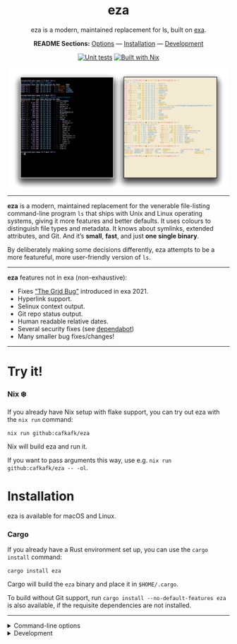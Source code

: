 <div align="center">

# eza

eza is a modern, maintained replacement for ls, built on [exa](https://github.com/ogham/exa).

**README Sections:** [Options](#options) — [Installation](#installation) — [Development](#development)

[![Unit tests](https://github.com/cafkafk/eza/actions/workflows/unit-tests.yml/badge.svg)](https://github.com/cafkafk/eza/actions/workflows/unit-tests.yml)
[![Built with Nix](https://img.shields.io/badge/Built_With-Nix-5277C3.svg?logo=nixos&labelColor=73C3D5)](https://nixos.org)
</div>

![Screenshots of exa](screenshots.png)

---

**eza** is a modern, maintained replacement for the venerable file-listing command-line program `ls` that ships with Unix and Linux operating systems, giving it more features and better defaults.
It uses colours to distinguish file types and metadata.
It knows about symlinks, extended attributes, and Git.
And it’s **small**, **fast**, and just **one single binary**.

By deliberately making some decisions differently, eza attempts to be a more featureful, more user-friendly version of `ls`.


---

**eza** features not in exa (non-exhaustive):

 -   Fixes [“The Grid Bug”](https://github.com/cafkafk/eza/issues/66#issuecomment-1656758327) introduced in exa 2021.
 -   Hyperlink support.
 -   Selinux context output.
 -   Git repo status output.
 -   Human readable relative dates.
 -   Several security fixes (see [dependabot](https://github.com/cafkafk/eza/security/dependabot?q=is%3Aclosed))
 -   Many smaller bug fixes/changes!

---

<a id="try-it">
<h1>Try it!</h1>
</a>

### Nix ❄️

If you already have Nix setup with flake support, you can try out eza with the `nix run` command:

    nix run github:cafkafk/eza

Nix will build eza and run it. 

If you want to pass arguments this way, use e.g. `nix run github:cafkafk/eza -- -ol`.

<a id="installation">
<h1>Installation</h1>
</a>

eza is available for macOS and Linux.

### Cargo

If you already have a Rust environment set up, you can use the `cargo install` command:

    cargo install eza

Cargo will build the `eza` binary and place it in `$HOME/.cargo`.

To build without Git support, run `cargo install --no-default-features eza` is also available, if the requisite dependencies are not installed.


---
<details>
    <summary> Command-line options </summary>
<a id="options">
<h1>Command-line options</h1>
</a>

eza’s options are almost, but not quite, entirely unlike `ls`’s.

### Display options

- **-1**, **--oneline**: display one entry per line
- **-G**, **--grid**: display entries as a grid (default)
- **-l**, **--long**: display extended details and attributes
- **-R**, **--recurse**: recurse into directories
- **-T**, **--tree**: recurse into directories as a tree
- **-x**, **--across**: sort the grid across, rather than downwards
- **-F**, **--classify**: display type indicator by file names
- **--colo[u]r**: when to use terminal colours
- **--colo[u]r-scale**: highlight levels of file sizes distinctly
- **--icons**: display icons
- **--no-icons**: don't display icons (always overrides --icons)
- **--hyperlink**: display entries as hyperlinks

### Filtering options

- **-a**, **--all**: show hidden and 'dot' files
- **-d**, **--list-dirs**: list directories like regular files
- **-L**, **--level=(depth)**: limit the depth of recursion
- **-r**, **--reverse**: reverse the sort order
- **-s**, **--sort=(field)**: which field to sort by
- **--group-directories-first**: list directories before other files
- **-D**, **--only-dirs**: list only directories
- **--git-ignore**: ignore files mentioned in `.gitignore`
- **-I**, **--ignore-glob=(globs)**: glob patterns (pipe-separated) of files to ignore

Pass the `--all` option twice to also show the `.` and `..` directories.

### Long view options

These options are available when running with `--long` (`-l`):

- **-b**, **--binary**: list file sizes with binary prefixes
- **-B**, **--bytes**: list file sizes in bytes, without any prefixes
- **-g**, **--group**: list each file’s group
- **-h**, **--header**: add a header row to each column
- **-H**, **--links**: list each file’s number of hard links
- **-i**, **--inode**: list each file’s inode number
- **-m**, **--modified**: use the modified timestamp field
- **-S**, **--blocks**: list each file’s number of file system blocks
- **-t**, **--time=(field)**: which timestamp field to use
- **-u**, **--accessed**: use the accessed timestamp field
- **-U**, **--created**: use the created timestamp field
- **-Z**, **--context**: list each file’s security context
- **-@**, **--extended**: list each file’s extended attributes and sizes
- **--changed**: use the changed timestamp field
- **--git**: list each file’s Git status, if tracked or ignored
- **--time-style**: how to format timestamps
- **--no-permissions**: suppress the permissions field
- **-o**, **--octal-permissions**: list each file's permission in octal format
- **--no-filesize**: suppress the filesize field
- **--no-user**: suppress the user field
- **--no-time**: suppress the time field

Some of the options accept parameters:

- Valid **--color** options are **always**, **automatic**, and **never**.
- Valid sort fields are **accessed**, **changed**, **created**, **extension**, **Extension**, **inode**, **modified**, **name**, **Name**, **size**, **type**, and **none**. Fields starting with a capital letter sort uppercase before lowercase. The modified field has the aliases **date**, **time**, and **newest**, while its reverse has the aliases **age** and **oldest**.
- Valid time fields are **modified**, **changed**, **accessed**, and **created**.
- Valid time styles are **default**, **iso**, **long-iso**, **full-iso**, and **relative**.

</details>

<details>
    <summary> Development </summary>
<a id="development">
<h1>Development

<a href="https://blog.rust-lang.org/2022/08/11/Rust-1.63.0.html">
    <img src="https://img.shields.io/badge/rustc-1.63.0+-lightgray.svg" alt="Rust 1.63.0+" />
</a>

<a href="https://github.com/ogham/exa/blob/master/LICENCE">
    <img src="https://img.shields.io/badge/licence-MIT-green" alt="MIT Licence" />
</a>
</h1></a>

eza is written in [Rust](https://www.rust-lang.org/).
You will need rustc version 1.56.1 or higher.
The recommended way to install Rust for development is from the [official download page](https://www.rust-lang.org/tools/install), using rustup.

Once Rust is installed, you can compile eza with Cargo:

    cargo build
    cargo test

- The [just](https://github.com/casey/just) command runner can be used to run some helpful development commands, in a manner similar to `make`.
Run `just --list` to get an overview of what’s available.

- If you are compiling a copy for yourself, be sure to run `cargo build --release` or `just build-release` to benefit from release-mode optimisations.
Copy the resulting binary, which will be in the `target/release` directory, into a folder in your `$PATH`.
`/usr/local/bin` is usually a good choice.

- To compile and install the manual pages, you will need [pandoc](https://pandoc.org/).
The `just man` command will compile the Markdown into manual pages, which it will place in the `target/man` directory.
To use them, copy them into a directory that `man` will read.
`/usr/local/share/man` is usually a good choice.

- eza depends on [libgit2](https://github.com/rust-lang/git2-rs) for certain features.
If you’re unable to compile libgit2, you can opt out of Git support by running `cargo build --no-default-features`.

- If you intend to compile for musl, you will need to use the flag `vendored-openssl` if you want to get the Git feature working.
The full command is `cargo build --release --target=x86_64-unknown-linux-musl --features vendored-openssl,git`.

For more information, see the [Building from Source page](https://the.exa.website/install/source).

### Developing on Nix (experimental) ❄️

If you have a working Nix installation with flake support, you can use nix to manage your dev environment.

    nix develop

The Nix Flake has a few features:
- Run `nix flake check` to run `treefmt` on the repo.
- Run `nix build` and manually test `./results/bin/eza -- <arguments>` for easy debugging.
- Run `nix build .#test` to run `cargo test` via the flake.
- Run `nix build .#clippy` to lint with clippy (still work in progress).


### Testing with Vagrant

eza uses [Vagrant][] to configure virtual machines for testing.

Programs such as eza that are basically interfaces to the system are [notoriously difficult to test][testing].
Although the internal components have unit tests, it’s impossible to do a complete end-to-end test without mandating the current user’s name, the time zone, the locale, and directory structure to test.
(And yes, these tests are worth doing. I have missed an edge case on many an occasion.)

The initial attempt to solve the problem was just to create a directory of “awkward” test cases, run eza on it, and make sure it produced the correct output.
But even this output would change if, say, the user’s locale formats dates in a different way.
These can be mocked inside the code, but at the cost of making that code more complicated to read and understand.

An alternative solution is to fake *everything*: create a virtual machine with a known state and run the tests on *that*.
This is what Vagrant does.
Although it takes a while to download and set up, it gives everyone the same development environment to test for any obvious regressions.

[Vagrant]: https://www.vagrantup.com/
[testing]: https://eev.ee/blog/2016/08/22/testing-for-people-who-hate-testing/#troublesome-cases

First, initialise the VM:

    host$ vagrant up

The first command downloads the virtual machine image, and then runs our provisioning script, which installs Rust and eza’s build-time dependencies, configures the environment, and generates some awkward files and folders to use as test cases.
Once this is done, you can SSH in, and build and test:

    host$ vagrant ssh
    vm$ cd /vagrant
    vm$ cargo build
    vm$ ./xtests/run
    All the tests passed!

Of course, the drawback of having a standard development environment is that you stop noticing bugs that occur outside of it.
For this reason, Vagrant isn’t a *necessary* development step — it’s there if you’d like to use it, but eza still gets used and tested on other platforms.
It can still be built and compiled on any target triple that it supports, VM or no VM, with `cargo build` and `cargo test`.

</details>
